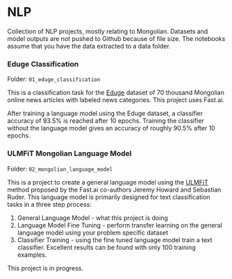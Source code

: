 # NLP
 
Collection of NLP projects, mostly relating to Mongolian. Datasets and model outputs are not pushed to Github because of file size. The notebooks assume that you have the data extracted to a data folder. 


### Eduge Classification
Folder: `01_eduge_classification`

This is a classification task for the [Eduge](https://github.com/tugstugi/mongolian-nlp/blob/master/datasets/eduge.csv.gz) dataset of 70 thousand Mongolian online news articles with labeled news categories. This project uses Fast.ai. 

After training a language model using the Eduge dataset, a classifier accuracy of 93.5% is reached after 10 epochs. Training the classifier without the language model gives an accuracy of roughly 90.5% after 10 epochs.

### ULMFiT Mongolian Language Model
Folder: `02_mongolian_language_model`

This is a project to create a general language model using the [ULMFiT](https://arxiv.org/abs/1801.06146) method proposed by the Fast.ai co-authors Jeremy Howard and Sebastian Ruder. This language model is primarily designed for text classification tasks in a three step process:
1. General Language Model - what this project is doing
2. Language Model Fine Tuning - perform transfer learning on the general language model using your problem specific dataset
3. Classifier Training - using the fine tuned language model train a text classifier. Excellent results can be found with only 100 training examples.

This project is in progress.